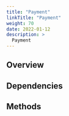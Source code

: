 ```yaml
---
title: "Payment"
linkTitle: "Payment"
weight: 70
date: 2022-01-12
description: >
  Payment
---
```



## Overview


## Dependencies


## Methods

